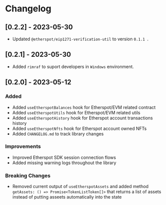 # Changelog

## [0.2.2] - 2023-05-30
- Updated  `@etherspot/eip1271-verification-util` to version `0.1.1 `.

## [0.2.1] - 2023-05-30
- Added `rimraf` to suport developers in `Windows` environment.

## [0.2.0] - 2023-05-12

### Added
- Added `useEtherspotBalances` hook for Etherspot/EVM related contract
- Added `useEtherspotUtils` hook for Etherspot/EVM related utils
- Added `useEtherspotHistory` hook for Etherspot account transactions history
- Added `useEtherspotNfts` hook for Etherspot account owned NFTs
- Added `CHANGELOG.md` to track library changes

### Improvements
- Improved Etherspot SDK session connection flows
- Added missing warning logs throughout the library

### Breaking Changes
- Removed current output of `useEtherspotAssets` and added method `getAssets: () => Promise<TokenListToken[]>` that returns a list of assets instead of putting asseets automatically into the state
